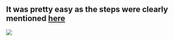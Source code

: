 ## It was pretty easy as the steps were clearly mentioned <a href="https://github.com/amfoss/star-me">here</a>

<img src="https://i.imgur.com/oyoNlS2.png"> 
